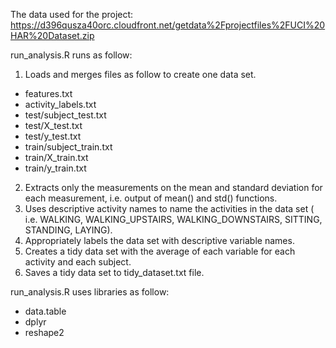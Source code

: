 The data used for the project:
https://d396qusza40orc.cloudfront.net/getdata%2Fprojectfiles%2FUCI%20HAR%20Dataset.zip

run_analysis.R runs as follow:
1.	Loads and merges files as follow to create one data set.
-	features.txt
-	activity_labels.txt
-	test/subject_test.txt
-	test/X_test.txt
-	test/y_test.txt
-	train/subject_train.txt
-	train/X_train.txt	
-	train/y_train.txt

2.	Extracts only the measurements on the mean and standard deviation for each measurement, i.e. output of mean() and std() functions.
3.	Uses descriptive activity names to name the activities in the data set ( i.e. WALKING, WALKING_UPSTAIRS, WALKING_DOWNSTAIRS, SITTING, STANDING, LAYING).
4.	Appropriately labels the data set with descriptive variable names.
5.	Creates a tidy data set with the average of each variable for each activity and each subject.
6.	Saves a tidy data set to tidy_dataset.txt file.

run_analysis.R uses libraries as follow:
-	data.table
-	dplyr
-	reshape2
